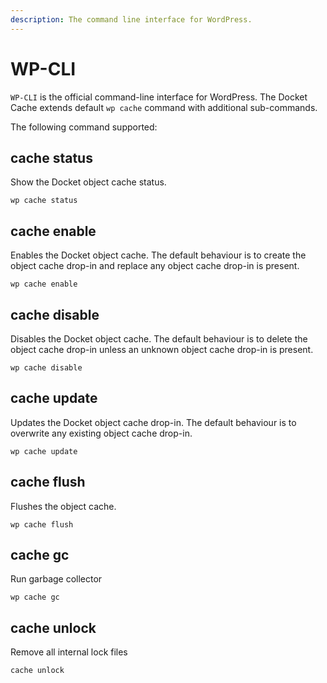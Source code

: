 ```yaml
---
description: The command line interface for WordPress.
---
```


# WP-CLI

`WP-CLI` is the official command-line interface for WordPress. The Docket Cache extends default `wp cache` command with additional sub-commands.

The following command supported:

## cache status

Show the Docket object cache status.

```text
wp cache status
```

## cache enable

Enables the Docket object cache. The default behaviour is to create the object cache drop-in and replace any object cache drop-in is present.

```text
wp cache enable
```

## cache disable

Disables the Docket object cache. The default behaviour is to delete the object cache drop-in unless an unknown object cache drop-in is present.

```text
wp cache disable
```

## cache update

Updates the Docket object cache drop-in. The default behaviour is to overwrite any existing object cache drop-in.

```text
wp cache update
```

## cache flush

Flushes the object cache.

```text
wp cache flush
```

## cache gc

Run garbage collector

```text
wp cache gc
```

## cache unlock

Remove all internal lock files

```text
cache unlock
```



